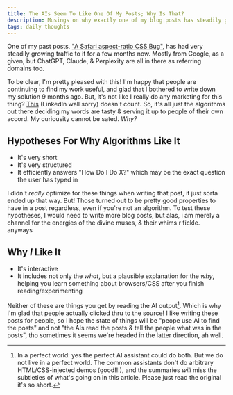 ```yaml
---
title: The AIs Seem To Like One Of My Posts; Why Is That?
description: Musings on why exactly one of my blog posts has steadily gotten hits to it from many different AI sources over the past few months.
tags: daily thoughts
---
```


One of my past posts, ["A Safari aspect-ratio CSS Bug"](https://blog.duvallj.pw/posts/2024-09-14-safari-css-bug.html), has had very steadily growing traffic to it for a few months now. Mostly from Google, as a given, but ChatGPT, Claude, & Perplexity are all in there as referring domains too.

To be clear, I'm pretty pleased with this! I'm happy that people are continuing to find my work useful, and glad that I bothered to write down my solution 9 months ago. But, it's not like I really do any marketing for this thing? [This](https://www.linkedin.com/feed/update/urn:li:activity:7330411629643255809/) (LinkedIn wall sorry) doesn't count. So, it's all just the algorithms out there deciding my words are tasty & serving it up to people of their own accord. My curiousity cannot be sated. _Why?_

## Hypotheses For Why Algorithms Like It

- It's very short
- It's very structured
- It efficiently answers "How Do I Do X?" which may be the exact question the user has typed in

I didn't _really_ optimize for these things when writing that post, it just sorta ended up that way. But! Those turned out to be pretty good properties to have in a post regardless, even if you're not an algorithm. To test these hypotheses, I would need to write more blog posts, but alas, i am merely a channel for the energies of the divine muses, & their whims r fickle. anyways

## Why _I_ Like It

- It's interactive
- It includes not only the _what_, but a plausible explanation for the _why_, helping you learn something about browsers/CSS after you finish reading/experimenting

Neither of these are things you get by reading the AI output[^1]. Which is why I'm glad that people actually clicked thru to the source! I like writing these posts for people, so I hope the state of things will be "peope use AI to find the posts" and not "the AIs read the posts & tell the people what was in the posts", tho sometimes it seems we're headed in the latter direction, ah well.

[^1]: In a perfect world: yes the perfect AI assistant could do both. But we do not live in a perfect world. The common assistants don't do arbitrary HTML/CSS-injected demos (good!!!), and the summaries _will_ miss the subtleties of what's going on in this article. Please just read the original it's so short.
